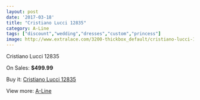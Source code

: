 ```yaml
---
layout: post
date: '2017-03-18'
title: "Cristiano Lucci 12835"
category: A-Line
tags: ["discount","wedding","dresses","custom","princess"]
image: http://www.extralace.com/3200-thickbox_default/cristiano-lucci-12835.jpg
---
```

Cristiano Lucci 12835

On Sales: **$499.99**
<a href="https://www.extralace.com/a-line/1516-cristiano-lucci-12835.html"><amp-img layout="responsive" width="600" height="600" src="//www.extralace.com/3200-thickbox_default/cristiano-lucci-12835.jpg" alt="Cristiano Lucci 12835 0" /></a>
<a href="https://www.extralace.com/a-line/1516-cristiano-lucci-12835.html"><amp-img layout="responsive" width="600" height="600" src="//www.extralace.com/3201-thickbox_default/cristiano-lucci-12835.jpg" alt="Cristiano Lucci 12835 1" /></a>

Buy it: [Cristiano Lucci 12835](https://www.extralace.com/a-line/1516-cristiano-lucci-12835.html "Cristiano Lucci 12835")

View more: [A-Line](https://www.extralace.com/2-a-line "A-Line")